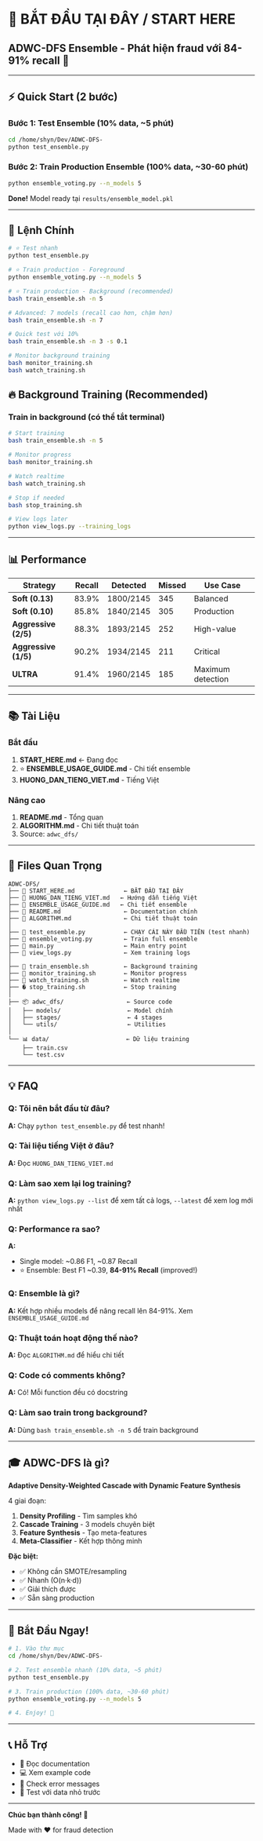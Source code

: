 # 🚀 BẮT ĐẦU TẠI ĐÂY / START HERE

## ADWC-DFS Ensemble - Phát hiện fraud với 84-91% recall 🎯

---

## ⚡ Quick Start (2 bước)

### Bước 1: Test Ensemble (10% data, ~5 phút)
```bash
cd /home/shyn/Dev/ADWC-DFS-
python test_ensemble.py
```

### Bước 2: Train Production Ensemble (100% data, ~30-60 phút)
```bash
python ensemble_voting.py --n_models 5
```

**Done!** Model ready tại `results/ensemble_model.pkl`

---

## 🎯 Lệnh Chính

```bash
# ⭐ Test nhanh
python test_ensemble.py

# ⭐ Train production - Foreground
python ensemble_voting.py --n_models 5

# ⭐ Train production - Background (recommended)
bash train_ensemble.sh -n 5

# Advanced: 7 models (recall cao hơn, chậm hơn)
bash train_ensemble.sh -n 7

# Quick test với 10%
bash train_ensemble.sh -n 3 -s 0.1

# Monitor background training
bash monitor_training.sh
bash watch_training.sh
```

## 🔥 Background Training (Recommended)

### Train in background (có thể tắt terminal)
```bash
# Start training
bash train_ensemble.sh -n 5

# Monitor progress
bash monitor_training.sh

# Watch realtime
bash watch_training.sh

# Stop if needed
bash stop_training.sh

# View logs later
python view_logs.py --training_logs
```

---

## 📊 Performance

| Strategy | Recall | Detected | Missed | Use Case |
|----------|--------|----------|--------|----------|
| **Soft (0.13)** | 83.9% | 1800/2145 | 345 | Balanced |
| **Soft (0.10)** | 85.8% | 1840/2145 | 305 | Production |
| **Aggressive (2/5)** | 88.3% | 1893/2145 | 252 | High-value |
| **Aggressive (1/5)** | 90.2% | 1934/2145 | 211 | Critical |
| **ULTRA** | 91.4% | 1960/2145 | 185 | Maximum detection |

---

## 📚 Tài Liệu

### Bắt đầu
1. **START_HERE.md** ← Đang đọc
2. ⭐ **ENSEMBLE_USAGE_GUIDE.md** - Chi tiết ensemble
3. **HUONG_DAN_TIENG_VIET.md** - Tiếng Việt

### Nâng cao
1. **README.md** - Tổng quan
2. **ALGORITHM.md** - Chi tiết thuật toán
3. Source: `adwc_dfs/`

---

## 📂 Files Quan Trọng
```
ADWC-DFS/
├── 📘 START_HERE.md              ← BẮT ĐẦU TẠI ĐÂY
├── 📘 HUONG_DAN_TIENG_VIET.md   ← Hướng dẫn tiếng Việt
├── 📘 ENSEMBLE_USAGE_GUIDE.md   ← Chi tiết ensemble
├── 📘 README.md                  ← Documentation chính
├── 📘 ALGORITHM.md               ← Chi tiết thuật toán
│
├── 🐍 test_ensemble.py           ← CHẠY CÁI NÀY ĐẦU TIÊN (test nhanh)
├── 🐍 ensemble_voting.py         ← Train full ensemble
├── 🐍 main.py                    ← Main entry point
├── 🐍 view_logs.py               ← Xem training logs
│
├── 🔧 train_ensemble.sh          ← Background training
├── 🔧 monitor_training.sh        ← Monitor progress
├── 🔧 watch_training.sh          ← Watch realtime
├── � stop_training.sh           ← Stop training
│
├── 📦 adwc_dfs/                  ← Source code
│   ├── models/                   ← Model chính
│   ├── stages/                   ← 4 stages
│   └── utils/                    ← Utilities
│
└── 📊 data/                      ← Dữ liệu training
    ├── train.csv
    └── test.csv
```

---

## 💡 FAQ

### Q: Tôi nên bắt đầu từ đâu?
**A:** Chạy `python test_ensemble.py` để test nhanh!

### Q: Tài liệu tiếng Việt ở đâu?
**A:** Đọc `HUONG_DAN_TIENG_VIET.md`

### Q: Làm sao xem lại log training?
**A:** `python view_logs.py --list` để xem tất cả logs, `--latest` để xem log mới nhất

### Q: Performance ra sao?
**A:** 
- Single model: ~0.86 F1, ~0.87 Recall
- ⭐ Ensemble: Best F1 ~0.39, **84-91% Recall** (improved!)

### Q: Ensemble là gì?
**A:** Kết hợp nhiều models để nâng recall lên 84-91%. Xem `ENSEMBLE_USAGE_GUIDE.md`

### Q: Thuật toán hoạt động thế nào?
**A:** Đọc `ALGORITHM.md` để hiểu chi tiết

### Q: Code có comments không?
**A:** Có! Mỗi function đều có docstring

### Q: Làm sao train trong background?
**A:** Dùng `bash train_ensemble.sh -n 5` để train background

---

## 🎓 ADWC-DFS là gì?

**Adaptive Density-Weighted Cascade with Dynamic Feature Synthesis**

4 giai đoạn:
1. **Density Profiling** - Tìm samples khó
2. **Cascade Training** - 3 models chuyên biệt
3. **Feature Synthesis** - Tạo meta-features
4. **Meta-Classifier** - Kết hợp thông minh

**Đặc biệt:**
- ✅ Không cần SMOTE/resampling
- ✅ Nhanh (O(n·k·d))
- ✅ Giải thích được
- ✅ Sẵn sàng production

---

## 🚀 Bắt Đầu Ngay!

```bash
# 1. Vào thư mục
cd /home/shyn/Dev/ADWC-DFS-

# 2. Test ensemble nhanh (10% data, ~5 phút)
python test_ensemble.py

# 3. Train production (100% data, ~30-60 phút)
python ensemble_voting.py --n_models 5

# 4. Enjoy! 🎉
```

---

## 📞 Hỗ Trợ

- 📖 Đọc documentation
- 💻 Xem example code
- 🐛 Check error messages
- 🧪 Test với data nhỏ trước

---

**Chúc bạn thành công! 🎯**

Made with ❤️ for fraud detection
